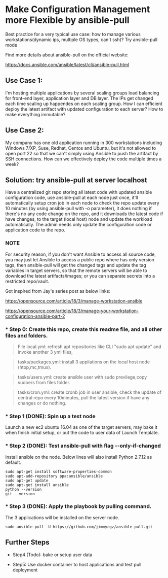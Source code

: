 # Make Configuration Management more Flexible by ansible-pull 
Best practice for a very typical use case: how to manage various workstations(dynamic ips, multiple OS types, can't ssh)? Try ansible-pull mode

Find more details about ansible-pull on the official website:

https://docs.ansible.com/ansible/latest/cli/ansible-pull.html

## Use Case 1:

I'm hosting multiple applications by several scaling groups load balancing for front-end layer, application layer and DB layer. The IPs get changed each time scaling up happendes on each scaling group. How I can efficient deploy the latest artifact with updated configuration to each server? How to make everything immutable?

## Use Case 2:

My company has one old application running in 300 workstations including Windows 7/XP, Suse, Redhat, Centos and Ubuntu, but it's not allowed to open port 22 so that we can't simply using Ansible to push the artifact by SSH connections. How can we effectively deploy the code multiple times a week?

## Solution: try ansible-pull at server localhost
Have a centralized git repo storing all latest code with updated ansible configuration code, use ansible-pull at each node just once, it'll automatically setup cron job in each node to check the repo update every 10 minutes (by using ansible-pull with -o parameter), it does nothing if there's no any code change on the repo, and it downloads the latest code if have changes, to the target (local host) node and update the workload automatically. The admin needs only update the configuration code or application code to the repo.

### NOTE
For security reason, if you don't want Ansible to access all source code, you may just let Ansible to access a public repo where has only version tags, then ansible-pull will get the changed tags and update the tag variables in target servers, so that the remote servers will be able to download the latest artifacts/images; or you can separate secrets into a restricted repo/vault.

Got inspired from Jay's series post as below links:

https://opensource.com/article/18/3/manage-workstation-ansible

https://opensource.com/article/18/3/manage-your-workstation-configuration-ansible-part-2

### * Step 0: Create this repo, create this readme file, and all other files and folders.

> File local.yml: refresh apt repositories like CLI "sudo apt update" and invoke another 3 yml files, 

> tasks/packages.yml: install 3 appliations on the local host node (htop,mc,tmux).

> tasks/users.yml: create ansible user with sudo previlege,copy sudoers from files folder.

> tasks/cron.yml: create cronb job in user ansible, check the update of central repo every 10minutes, pull the latest version if have any changes or do nothing.

### * Step 1 (DONE): Spin up a test node
Launch a new ec2 ubuntu 16.04 as one of the target servers, may bake it when finish initial setup, or put the code to user data of Launch Template.

### * Step 2 (DONE): Test ansible-pull with flag --only-if-changed 
Install ansible on the node. Below lines will also install Python 2.7.12 as default.

```
sudo apt-get install software-properties-common
sudo apt-add-repository ppa:ansible/ansible
sudo apt-get update
sudo apt-get install ansible
python --version
git --version
```

### * Step 3 (DONE): Apply the playbook by pulling command. 
The 3 applications will be installed on the server node.

```
sudo ansible-pull -U https://github.com/jimmycgz/ansible-pull.git
```

## Further Steps

* Step4 (Todo): bake or setup user data

* Step5: Use docker container to host applications and test pull deployment

